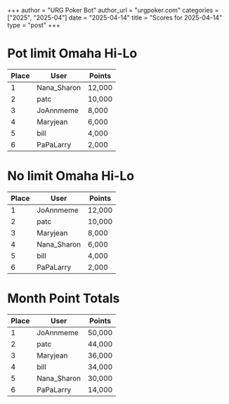 +++
author = "URG Poker Bot"
author_url = "urgpoker.com"
categories = ["2025", "2025-04"]
date = "2025-04-14"
title = "Scores for 2025-04-14"
type = "post"
+++
# Pot limit Omaha Hi-Lo

| Place | User | Points |
|-------|------|--------|
| 1 | Nana_Sharon | 12,000 |
| 2 | patc | 10,000 |
| 3 | JoAnnmeme | 8,000 |
| 4 | Maryjean | 6,000 |
| 5 | bill | 4,000 |
| 6 | PaPaLarry | 2,000 |

# No limit Omaha Hi-Lo

| Place | User | Points |
|-------|------|--------|
| 1 | JoAnnmeme | 12,000 |
| 2 | patc | 10,000 |
| 3 | Maryjean | 8,000 |
| 4 | Nana_Sharon | 6,000 |
| 5 | bill | 4,000 |
| 6 | PaPaLarry | 2,000 |

# Month Point Totals

| Place | User | Points |
|-------|------|--------|
| 1 | JoAnnmeme | 50,000 |
| 2 | patc | 44,000 |
| 3 | Maryjean | 36,000 |
| 4 | bill | 34,000 |
| 5 | Nana_Sharon | 30,000 |
| 6 | PaPaLarry | 14,000 |
